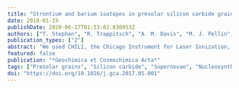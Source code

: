 ```yaml
---
title: "Strontium and barium isotopes in presolar silicon carbide grains measured with CHILI—two types of X grains"
date: 2018-01-15
publishDate: 2020-06-17T01:53:02.830953Z
authors: ["T. Stephan", "R. Trappitsch", "A. M. Davis", "M. J. Pellin", "D. Rost", "M. R. Savina", "M. Jadhav", "C. H. Kelly", "F. Gyngard", "P. Hoppe", "N. Dauphas"]
publication_types: ["2"]
abstract: "We used CHILI, the Chicago Instrument for Laser Ionization, a new resonance ionization mass spectrometer developed for isotopic analysis of small samples, to analyze strontium, zirconium, and barium isotopes in 22 presolar silicon carbide grains. Twenty of the grains showed detectable strontium and barium, but none of the grains had enough zirconium to be detected with CHILI. Nine grains were excluded from further consideration since they showed very little signals (<1000 counts) for strontium as well as for barium. Among the 11 remaining grains, we found three X grains. The discovery of three supernova grains among only 22 grains was fortuitous, because only ∼1% of presolar silicon carbide grains are type X, but was confirmed by silicon isotopic measurements of grain residues with NanoSIMS. While one of the X grains showed strontium and barium isotope patterns expected for supernova grains, the two other supernova grains have <sup>87</sup>Sr/<sup>86</sup>Sr < 0.5, values never observed in any natural sample before. From their silicon isotope ratios, the latter two grains can be classified as X2 grains, while the former grain belongs to the more common X1 group. The differences of these grains in strontium and barium isotopic composition constrain their individual formation conditions in Type II supernovae."
featured: false
publication: "*Geochimica et Cosmochimica Acta*"
tags: ["Presolar grains", "Silicon carbide", "Supernovae", "Nucleosynthesis", "Resonance ionization mass spectrometry (RIMS)", "Strontium isotopes", "Barium isotopes"]
doi: "https://doi.org/10.1016/j.gca.2017.05.001"
---
```


